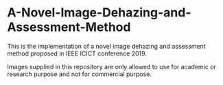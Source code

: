 # A-Novel-Image-Dehazing-and-Assessment-Method
This is the implementation of a novel image dehazing and assessment method proposed in IEEE ICICT conference 2019.

Images supplied in this repository are only allowed to use for academic or research purpose and not for commercial purpose.

